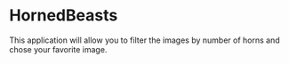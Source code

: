 # HornedBeasts
This application will allow you to filter the images by number of horns and chose your favorite image.
